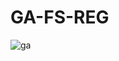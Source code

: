 # GA-FS-REG
![ga](https://user-images.githubusercontent.com/67425872/218808983-30e1a679-23f2-4f19-ae4b-fd9cd3cf37dc.png)
